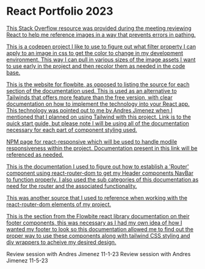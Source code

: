 # React Portfolio 2023

[This Stack Overflow resource was provided during the meeting reviewing React to help me reference images in a way that prevents errors in pathing.](https://stackoverflow.com/questions/39999367/how-do-i-reference-a-local-image-in-react)

[This is a codepen project I like to use to figure out what filter property I can apply to an image in css to get the color to change in my development environment. This way I can pull in various sizes of the image assets I want to use early in the project and then recolor them as needed in the code base.](https://codepen.io/sosuke/pen/Pjoqqp)

[This is the website for flowbite, as opposed to listing the source for each section of the documentation used. This is used as an alternative to Tailwinds that offers more feature than the free version, with clear documentation on how to implement the technology into your React app. This technology was pointed out to me by Andres Jimenez when I mentioned that I planned on using Tailwind with this project. Link is to the quick start guide, but please note I will be using all of the documentation necessary for each part of component styling used.](https://www.flowbite-react.com/docs/getting-started/quickstart)

[NPM page for react-responsive which will be used to handle modile responsiveness within the project. Documentation present in this link will be referenced as needed.](https://www.npmjs.com/package/react-responsive)

[This is the documentation I used to figure out how to establish a 'Router' component using react-router-dom to get my Header components NavBar to function properly. I also used the sub categories of this documentation as need for the router and the associated functionality.](https://reactrouter.com/en/main/routers/picking-a-router)

[This was another source that I used to reference when working with the react-router-dom elements of my project.](https://www.w3schools.com/react/react_router.asp)

[This is the section from the Flowbite react library documentation on their footer components, this was necessary as I had my own idea of how I wanted my footer to look so this documentation allowed me to find out the proper way to use these components along with tailwind CSS styling and div wrappers to acheive my desired design.](https://www.flowbite-react.com/docs/components/footer)

Review session with Andres Jimenez 11-1-23 
Review session with Andres Jimenez 11-5-23 
